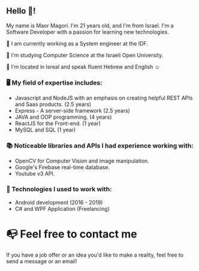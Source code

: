 ## Hello 👋! 
My name is Maor Magori.
I'm 21 years old, and I'm from Israel.
I'm a Software Developer with a passion for learning new technologies.

💼 I am currently working as a System engineer at the IDF.

📖 I'm studying Computer Science at the Israeli Open University.

📍 I'm located in Isreal and speak fluent Hebrew and English ☺️

### 🖥️ My field of expertise includes:
- Javascript and NodeJS with an emphasis on creating helpful REST APIs and Saas products. (2.5 years)
- Express - A server-side framework (2.5 years)
- JAVA and OOP programming. (4 years)
- ReactJS for the Front-end. (1 year)
- MySQL and SQL (1 year)

### 📚 Noticeable libraries and APIs I had experience working with:
- OpenCV for Computer Vision and image manipulation.
- Google's Firebase real-time database.
- Youtube v3 API.

### 🧩 Technologies I used to work with:
- Android development (2016 - 2019)
- C# and WPF Application (Freelancing)


# 📭 Feel free to contact me
If you have a job offer or an idea you'd like to make a reality, feel free to send a message or an email!
